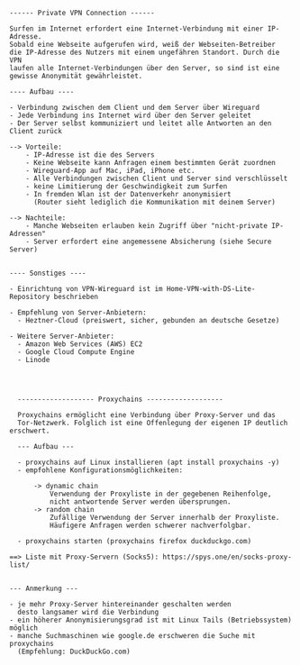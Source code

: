     ------ Private VPN Connection ------

    Surfen im Internet erfordert eine Internet-Verbindung mit einer IP-Adresse.
    Sobald eine Webseite aufgerufen wird, weiß der Webseiten-Betreiber
    die IP-Adresse des Nutzers mit einem ungefähren Standort. Durch die VPN
    laufen alle Internet-Verbindungen über den Server, so sind ist eine
    gewisse Anonymität gewährleistet.

    ---- Aufbau ----

    - Verbindung zwischen dem Client und dem Server über Wireguard
    - Jede Verbindung ins Internet wird über den Server geleitet
    - Der Server selbst kommuniziert und leitet alle Antworten an den Client zurück

    --> Vorteile:
        - IP-Adresse ist die des Servers
        - Keine Webseite kann Anfragen einem bestimmten Gerät zuordnen
        - Wireguard-App auf Mac, iPad, iPhone etc.
        - Alle Verbindungen zwischen Client und Server sind verschlüsselt
        - keine Limitierung der Geschwindigkeit zum Surfen
        - In fremden Wlan ist der Datenverkehr anonymisiert
          (Router sieht lediglich die Kommunikation mit deinem Server)

    --> Nachteile:
        - Manche Webseiten erlauben kein Zugriff über "nicht-private IP-Adressen"
        - Server erfordert eine angemessene Absicherung (siehe Secure Server)
        

    ---- Sonstiges ----

    - Einrichtung von VPN-Wireguard ist im Home-VPN-with-DS-Lite-Repository beschrieben
    
    - Empfehlung von Server-Anbietern:
      - Heztner-Cloud (preiswert, sicher, gebunden an deutsche Gesetze)

    - Weitere Server-Anbieter:
      - Amazon Web Services (AWS) EC2
      - Google Cloud Compute Engine
      - Linode




      ------------------- Proxychains -------------------

      Proxychains ermöglicht eine Verbindung über Proxy-Server und das
      Tor-Netzwerk. Folglich ist eine Offenlegung der eigenen IP deutlich erschwert.

      --- Aufbau ---

      - proxychains auf Linux installieren (apt install proxychains -y)
      - empfohlene Konfigurationsmöglichkeiten:
      
          -> dynamic chain
              Verwendung der Proxyliste in der gegebenen Reihenfolge, 
              nicht antwortende Server werden übersprungen.
          -> random chain
              Zufällige Verwendung der Server innerhalb der Proxyliste.
              Häufigere Anfragen werden schwerer nachverfolgbar.

      - proxychains starten (proxychains firefox duckduckgo.com)

    ==> Liste mit Proxy-Servern (Socks5): https://spys.one/en/socks-proxy-list/


    --- Anmerkung ---

    - je mehr Proxy-Server hintereinander geschalten werden
      desto langsamer wird die Verbindung
    - ein höherer Anonymisierungsgrad ist mit Linux Tails (Betriebssystem) möglich
    - manche Suchmaschinen wie google.de erschweren die Suche mit proxychains
      (Empfehlung: DuckDuckGo.com)
    









      
